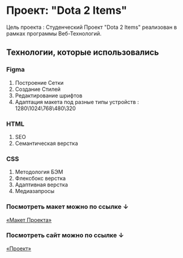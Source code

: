 # Проект: "Dota 2 Items"

Цель проекта : Студенческий Проект "Dota 2 Items" реализован в рамках программы Веб-Технологий.

## Технологии, которые использовались

### Figma

1. Построение Сетки
2. Создание Стилей
3. Редактирование шрифтов
4. Адаптация макета под разные типы устройств : 1280\1024\768\480\320

### HTML

1. SEO
2. Семантическая верстка

### CSS

1. Методология БЭМ
2. Флексбокс верстка
3. Адаптивная верстка
4. Медиазапросы

### Посмотреть макет можно по ссылке ↓

[«Макет Проекта»](https://www.figma.com/file/oa3zRQ3hG2EJNFJef5xKPT/Untitled?node-id=1%3A308&t=RO6lXts9C881hCDo-0)


### Посмотреть сайт можно по ссылке ↓

[«Проект»](https://hikisim.github.io/Dota-2-Items/)
